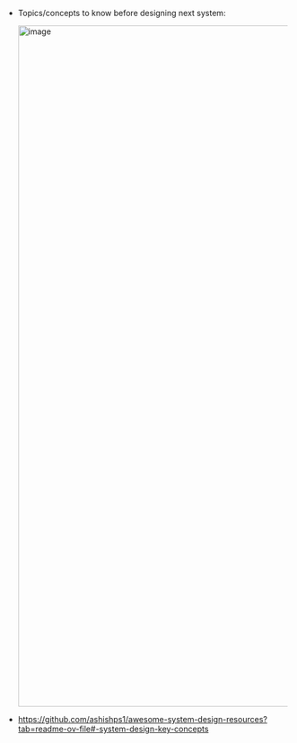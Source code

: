 - Topics/concepts to know before designing next system:

  <img width="1213" alt="image" src="https://github.com/user-attachments/assets/0c73ba11-4c1a-4db9-810a-2f24322ad237" />

- https://github.com/ashishps1/awesome-system-design-resources?tab=readme-ov-file#-system-design-key-concepts
